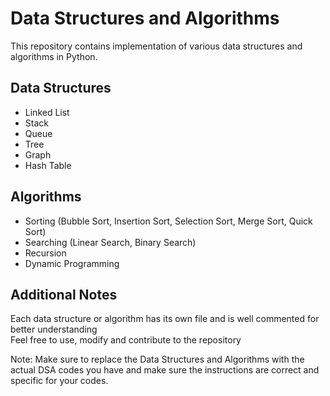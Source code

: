 # Data Structures and Algorithms
This repository contains implementation of various data structures and algorithms in Python.

## Data Structures
- Linked List
- Stack
- Queue
- Tree
- Graph
- Hash Table

## Algorithms
- Sorting (Bubble Sort, Insertion Sort, Selection Sort, Merge Sort, Quick Sort)
- Searching (Linear Search, Binary Search)
- Recursion
- Dynamic Programming

## Additional Notes
Each data structure or algorithm has its own file and is well commented for better understanding<br>
Feel free to use, modify and contribute to the repository<br>

Note: Make sure to replace the Data Structures and Algorithms with the actual DSA codes you have and make sure the instructions are correct and specific for your codes.



